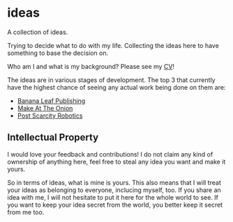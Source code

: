 # ideas
A collection of ideas.

Trying to decide what to do with my life. Collecting the ideas here to have something to base the decision on.

Who am I and what is my background? Please see my [CV](https://docs.google.com/document/d/1LH4D9xRFnPktjyZraACYNeUw9q7Ja0BXg5E8PX0Whus/edit?usp=sharing)!

The ideas are in various stages of development. The top 3 that currently have the highest chance of seeing any actual work
being done on them are:

- [Banana Leaf Publishing](https://github.com/limikael/ideas/blob/master/BananaLeafPublishing.md)
- [Make At The Onion](https://github.com/limikael/ideas/blob/master/MakeAtTheOnion.md)
- [Post Scarcity Robotics](https://github.com/limikael/ideas/blob/master/PostScarcityRobotics.md)

## Intellectual Property
I would love your feedback and contributions! I do not claim any kind of ownership of anything here, 
feel free to steal any idea you want and make it yours.

So in terms of ideas, what is mine is yours. This also means that I will treat your ideas as belonging to everyone, inclucing myself, too. If you share an idea with me, I will not hesitate to put it here for the whole world to see. If you want to keep your idea secret from the world, you better keep it secret from me too.

